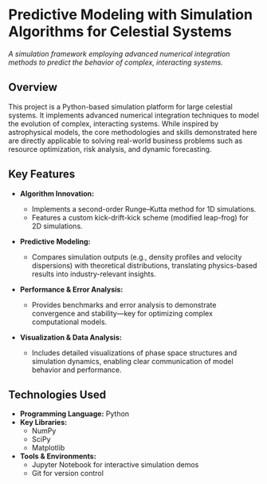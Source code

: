 # Predictive Modeling with Simulation Algorithms for Celestial Systems

*A simulation framework employing advanced numerical integration methods to predict the behavior of complex, interacting systems.*

## Overview

This project is a Python-based simulation platform for large celestial systems. It implements advanced numerical integration techniques to model the evolution of complex, interacting systems. While inspired by astrophysical models, the core methodologies and skills demonstrated here are directly applicable to solving real-world business problems such as resource optimization, risk analysis, and dynamic forecasting.

## Key Features

- **Algorithm Innovation:**  
  - Implements a second-order Runge–Kutta method for 1D simulations.
  - Features a custom kick-drift-kick scheme (modified leap-frog) for 2D simulations.

- **Predictive Modeling:**  
  - Compares simulation outputs (e.g., density profiles and velocity dispersions) with theoretical distributions, translating physics-based results into industry-relevant insights.

- **Performance & Error Analysis:**  
  - Provides benchmarks and error analysis to demonstrate convergence and stability—key for optimizing complex computational models.

- **Visualization & Data Analysis:**  
  - Includes detailed visualizations of phase space structures and simulation dynamics, enabling clear communication of model behavior and performance.

## Technologies Used

- **Programming Language:** Python
- **Key Libraries:**  
  - NumPy
  - SciPy
  - Matplotlib
- **Tools & Environments:**  
  - Jupyter Notebook for interactive simulation demos
  - Git for version control
